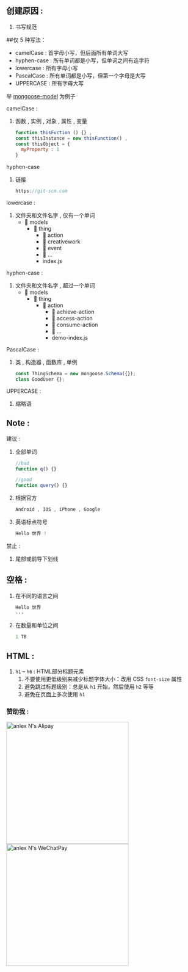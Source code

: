 ## 创建原因 :
1. 书写规范

##仅 5 种写法：
* camelCase : 首字母小写，但后面所有单词大写
* hyphen-case : 所有单词都是小写，但单词之间有连字符
* lowercase : 所有字母小写
* PascalCase : 所有单词都是小写，但第一个字母是大写
* UPPERCASE : 所有字母大写

举 [mongoose-model](https://github.com/anlexN/mongoose-model) 为例子

camelCase :
1. 函数 , 实例 , 对象 , 属性 , 变量
   ```javascript
   function thisFuction () {} ,
   const thisInstance = new thisFunction() ,
   const thisObject = {
     myProperty : 1
   }
   ``` 

hyphen-case
1. 链接
   ```javascript
   https://git-scm.com
   ```

lowercase :
1. 文件夹和文件名字 , 仅有一个单词
   - :open_file_folder: models
     - :open_file_folder: thing
       - :open_file_folder: action
       - :open_file_folder: creativework
       - :open_file_folder: event
       - :open_file_folder: ...
       - index.js

hyphen-case :
1. 文件夹和文件名字 , 超过一个单词
   - :open_file_folder: models
     - :open_file_folder: thing
       - :open_file_folder: action
         - :open_file_folder: achieve-action
         - :open_file_folder: access-action
         - :open_file_folder: consume-action
         - :open_file_folder: ...
         - demo-index.js

PascalCase :
1. 类 , 构造器 , 函数库 , 单例
   ```javascript
   const ThingSchema = new mongoose.Schema({});
   class GoodUser {};
   ```

UPPERCASE :
1. 缩略语

## Note :
建议 :
1. 全部单词
   ```javascript
   //bad
   function q() {}
   
   //good
   function query() {}
   ```
2. 根据官方
   ```javascript
   Android , IOS , iPhone , Google
   ```
3. 英语标点符号
   ```javascript
   Hello 世界 !
   ```

禁止 :
1. 尾部或前导下划线

## 空格 :
1. 在不同的语言之间
   ```javascript
   Hello 世界
   ···
2. 在数量和单位之间
   ```javascript
   1 TB
   ```

## HTML :
1. `h1` – `h6` : HTML部分标题元素
   1. 不要使用更低级别来减少标题字体大小：改用 CSS `font-size` 属性
   1. 避免跳过标题级别：总是从 `h1` 开始，然后使用 `h2` 等等
   1. 避免在页面上多次使用 `h1`

### 赞助我 :
<img src="https://thumbnail10.baidupcs.com/thumbnail/155aab2798d0922de6dcda3770fd00fb?fid=658333416-250528-534574233687267&rt=pr&sign=FDTAER-DCb740ccc5511e5e8fedcff06b081203-ZISJoj7u0TTBjEcB3NCyGMjZ35k%3d&expires=8h&chkbd=0&chkv=0&dp-logid=2281485403887224143&dp-callid=0&time=1523232000&size=c10000_u10000&quality=90&vuk=658333416&ft=image" height="320" alt="anlex N's Alipay">
<img src="https://thumbnail10.baidupcs.com/thumbnail/5e606d76bb7d6638d373ddc8c55e77c8?fid=658333416-250528-869366971687731&rt=pr&sign=FDTAER-DCb740ccc5511e5e8fedcff06b081203-rIfVaLtUjlFh1o%2f25Ycznwq0xtE%3d&expires=8h&chkbd=0&chkv=0&dp-logid=2281485403887224143&dp-callid=0&time=1523232000&size=c10000_u10000&quality=90&vuk=658333416&ft=image" height="320" alt="anlex N's WeChatPay">
